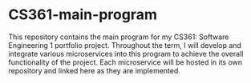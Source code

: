 # CS361-main-program
This repository contains the main program for my CS361: Software Engineering 1 portfolio project. Throughout the term, I will develop and integrate various microservices into this program to achieve the overall functionality of the project. Each microservice will be hosted in its own repository and linked here as they are implemented.